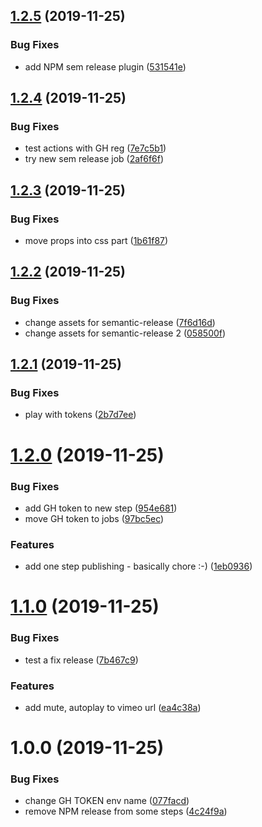 ## [1.2.5](https://github.com/wirths/react-responsive-video/compare/v1.2.4...v1.2.5) (2019-11-25)


### Bug Fixes

* add NPM sem release plugin ([531541e](https://github.com/wirths/react-responsive-video/commit/531541e2d8f4c0da87d2763366136ded36007be9))

## [1.2.4](https://github.com/wirths/react-responsive-video/compare/v1.2.3...v1.2.4) (2019-11-25)


### Bug Fixes

* test actions with GH reg ([7e7c5b1](https://github.com/wirths/react-responsive-video/commit/7e7c5b1f52254166a485501a3fcebe26d705038d))
* try new sem release job ([2af6f6f](https://github.com/wirths/react-responsive-video/commit/2af6f6f5806ce7c0cb67de9940c5660a3a572d21))

## [1.2.3](https://github.com/wirths/react-responsive-video/compare/v1.2.2...v1.2.3) (2019-11-25)


### Bug Fixes

* move props into css part ([1b61f87](https://github.com/wirths/react-responsive-video/commit/1b61f87f07f5ccfd0c4a9c5af32b4ff3c409f15b))

## [1.2.2](https://github.com/wirths/react-responsive-video/compare/v1.2.1...v1.2.2) (2019-11-25)


### Bug Fixes

* change assets for semantic-release ([7f6d16d](https://github.com/wirths/react-responsive-video/commit/7f6d16d5cf98aa4ccd32726f0c729891815d387a))
* change assets for semantic-release 2 ([058500f](https://github.com/wirths/react-responsive-video/commit/058500f2fd71e5cd6ecae96676144d934b3ba792))

## [1.2.1](https://github.com/wirths/react-responsive-video/compare/v1.2.0...v1.2.1) (2019-11-25)


### Bug Fixes

* play with tokens ([2b7d7ee](https://github.com/wirths/react-responsive-video/commit/2b7d7ee2510310b842dfe8d6e8710b52e3db7369))

# [1.2.0](https://github.com/wirths/react-responsive-video/compare/v1.1.0...v1.2.0) (2019-11-25)


### Bug Fixes

* add GH token to new step ([954e681](https://github.com/wirths/react-responsive-video/commit/954e6817ee6dc5cc6bfa9e8a66708932d8cb18d1))
* move GH token to jobs ([97bc5ec](https://github.com/wirths/react-responsive-video/commit/97bc5ecb50ad12ab0b0893e1ed5f3f4000608f25))


### Features

* add one step publishing - basically chore :-) ([1eb0936](https://github.com/wirths/react-responsive-video/commit/1eb0936b551a56ee64adbe55f4b0f28491f19545))

# [1.1.0](https://github.com/wirths/react-responsive-video/compare/v1.0.0...v1.1.0) (2019-11-25)


### Bug Fixes

* test a fix release ([7b467c9](https://github.com/wirths/react-responsive-video/commit/7b467c97c63c17a4e896901195504bffcb3ac085))


### Features

* add mute, autoplay to vimeo url ([ea4c38a](https://github.com/wirths/react-responsive-video/commit/ea4c38af7c398bf8a1e2b6a0a297b34cb9037116))

# 1.0.0 (2019-11-25)


### Bug Fixes

* change GH TOKEN env name ([077facd](https://github.com/wirths/react-responsive-video/commit/077facd372626f7b956f26aac8957fa8166e927f))
* remove NPM release from some steps ([4c24f9a](https://github.com/wirths/react-responsive-video/commit/4c24f9a58dd78086e932ca35b0375603656dc1c7))
